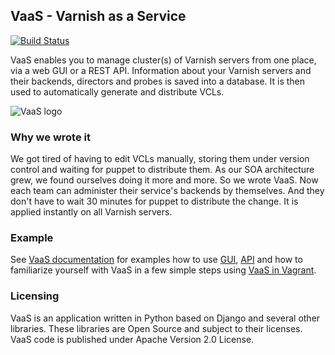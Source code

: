 VaaS - Varnish as a Service
---------------------------

[![Build Status](https://travis-ci.org/allegro/vaas.png?branch=master)](http://travis-ci.org/allegro/vaas)

VaaS enables you to manage cluster(s) of Varnish servers from one place, via a web GUI or a REST API. Information about 
your Varnish servers and their backends, directors and probes is saved into a database. It is then used to automatically 
generate and distribute VCLs.

![VaaS logo](docs/documentation/img/vaas_logo.png)

### Why we wrote it
We got tired of having to edit VCLs manually, storing them under version control and waiting for puppet to distribute 
them. As our SOA architecture grew, we found ourselves doing it more and more. So we wrote VaaS. Now each team can 
administer their service's backends by themselves. And they don't have to wait 30 minutes for puppet to distribute the 
change. It is applied instantly on all Varnish servers.

### Example
See [VaaS documentation](http://vaas.readthedocs.org/en/latest/) for examples how to use 
[GUI](http://vaas.readthedocs.org/en/latest/documentation/gui/), 
[API](http://vaas.readthedocs.org/en/latest/documentation/api/) and how to familiarize yourself with VaaS in 
a few simple steps using [VaaS in Vagrant](http://vaas.readthedocs.org/en/latest/quick-start/vagrant/). 

### Licensing
VaaS is an application written in Python based on Django and several other libraries. These libraries are Open Source 
and subject to their licenses. VaaS code is published under Apache Version 2.0 License.
